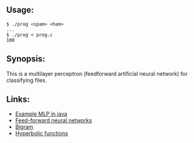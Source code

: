 ## Usage:
    $ ./prog <spam> <ham>
    ...
    $ ./prog < prog.c
    100

## Synopsis:
This is a multilayer perceptron (feedforward artificial neural network) for
classifying files.

## Links:
 * [Example MLP in java](https://github.com/jimmikaelkael/multi-layer-perceptron)
 * [Feed-forward neural networks](http://en.wikipedia.org/wiki/Feedforward_neural_network)
 * [Bigram](http://en.wikipedia.org/wiki/Bigram)
 * [Hyperbolic functions](http://en.wikipedia.org/wiki/Hyperbolic_function)
